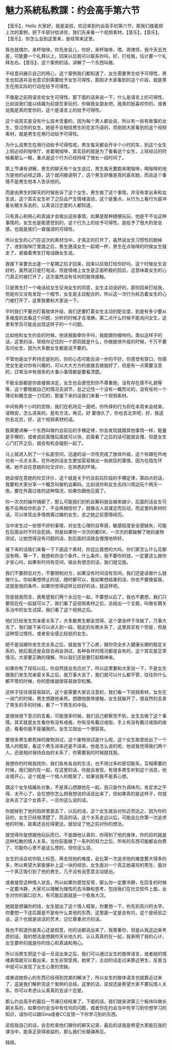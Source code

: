 # 魅力系統私教課：约会高手第六节

【音乐】，Hello 大家好，我是梁叔，欢迎来到约会高手的第六节，那我们接着把上次的案例，把下半部分给讲完，我们先来看一个视频素材，【音乐】，【音乐】，【音乐】，你怎么会到这里来，是经常来这里。

我也就偶尔，来杯咖啡，你先坐会儿，你好，来杯咖啡，喂，周律师，我今天去充差，可能要一个礼拜以上，回来以后我可以联系你吗，好，打给我，估计要一个礼拜左右，【音乐】，这个案例的话，讲解了一个东西叫做。

不经意间展示自己的用心，这个案例我们都知道了，女生需要男生给予可得性，男生也知道并且也意识到需要给予女生可得性，那刚才大家看到的这个片段，就是男生在用实际的行动在给予可得性。

不像是之前用语言给女生可得性，那下面的话来说一下，什么是语言上的可得性，比如说我们是以结婚为前提在家玩的，你做我女朋友吧，我真的挺喜欢你的，或者说我是真的爱你的，这个是语言上的给予可得性。

这个话其实是没有什么技术含量的，因为每个男人都会说，所以有一些有故事的女生，受过伤的女生，她是不会相信男生的花言巧语的，而刚刚大家看到的这个视频素材，就是男生在用行动给予可得性。

为什么说男生在用行动给予可得性呢，男生每天都会开半个小时的车，到这个女生上班必经的咖啡厅，坐着喝咖啡，其实目的就是为了看看这个女生，上班经过的时候看那么一眼，重点是这个行为已经持续了很长一段时间了。

那上节课有讲解，男生的聊天有个女生说过，男生每天要跑来喝咖啡，喝咖啡的地方是他的必经之路，这个就间接说明了，这个男生好像是真的喜欢她，而且这个事情不是男生他本人告诉他的。

而是由男生的聊天的时候告诉了这个女生，男生做了这个事情，并没有拿出来和女生说，这个其实女生听了之后会产生情绪波动，这个是重点，从行为上看行为是冲着长期关系去的，认真谈过恋爱的人都知道。

只有真心和用心和真诚才会做出这些事情，如果是那种随便玩玩，他是干不出这种事情的，女生也是能感觉到的，这个行为上的给予可得性，是给予了很大的安全感，也就是我们一直强调的可得性。

所以女生的心门在这次的素材当中，才真正的打开了，虽然说女生习惯性的跑掉了，进到咖啡厅里面之后，男生邀请女生一起喝一杯，男生在点咖啡的时候女生就走了，紧接着男生打电话跟女生说。

我接下来要去出差一个星期之后才回来，回来以后我打给你好吗，这个时候女生说好的，虽然说只是打电话，但是情绪上女生是正面积极的回应，这意味着女生的心门真正的被打开了，这次虽然没有任何的肢体接触。

只是男生打一个电话给女生征询女生的同意，女生主动说好的，那你回来打给我，但是你又没有发现一个细节，女生是主动配合的，所以这一次行为标志着女生的心门被打开了，这里我要和大家说一下。

平时我们不要光盯着肢体升级，我们还要盯着女生主动的配合度，到底有多少要从多维度的去看这个问题，分析的时候才会准确，第二点什么时候不能询问女生，这里有学员可能会出现这样子的一个问题。

比如他和女生约会的时候，他说我能牵你手吗，我能跟你接吻吗，类似这样子的话，这里的话，常规你记住的一个原则就是什么，你做肢体升级的时候，千万不要去问女生，因为大多数女生都是说不要的。

不管他是出于矜持还是别的，你的心态可能会进一步的不好，你感觉有穿口，你感觉女生是对你有兴趣的，可以大大方方的直接去做就好了，但是有一点需要注意的，日常当中有很多的大事小事情都是要看清楚。

不能全部都是你直接做决定，女生也会感觉到你不尊重她，没有存在感不礼貌等等，这个要根据自己的情况去调节，总之记住一个没有一概而论的，没有任何一个理论和概念是一刀切的，那接下来的话我们来看一个视频素材。

中间有两个小时的空隙，我们在机场见一面吧，你所择的行为将在本周末会结束，请稍安，怎么进来的，是有方法，再见，好 要很久了，你也去北京吧，好，我送你去北京，好，这个视频素材的话。

我需要讲解一个东西叫做约会前后的手横定律，你会发现就跟其他事情一样，能量是手横的，或者说前面慢后面就可以快，前面看了之后的话可能就会慢，但是女生心门打开之后，就会有机会碰到一起了。

马上就进入到了一个私密空间，迅速的话一次性完成了肢体升级，这个有跟在外地也有一点点关系，在外地的话女生更加容易做出一些疯狂的事情，因为在陌生环境，她不会在意她的社交评价，在熟悉的环境。

她会很在意她的社交评价，这个就是关于约会前后阶段的手横定律，第四点的话，我要和大家分享一个概念叫做机会筹码，比如说你和女生去四川周边玩个两天一夜，要在外面过夜的这种情况，如果你跟他见面了。

你一次次的操作搞砸了，那么可能我们的机会筹码就会越来越少，后面的话女生可能不会再给你机会了，不会再相信你了，就像古人说谋定而后动，而这里的素材的话，可以体现出多情商离过婚的女生，总之她之前感情经历。

当中发生过一些很不好的事情，对女生心理的自卑感，敏感程度安全感缺失，可能在后面会时不时会犯病，但是如果你一次次的都OK，一次次的都破解了她的废物测试，让她觉得没有问题的话，到后面的话就会慢慢地转好。

接下来的话我们来看一下下面这个素材，你这比我想的大吗，你们家怎么什么花都没有啊，等一下，我想和你谈个条件，什么条件，我不要你的钱，一定要这么做你才安心吗，如果有时间有空间，彼此有想念的话，我们就见面。

我们不要顾忌对方，不要限制对方，如果没有时间没有空间，我们还是该做什么就做什么，你如果想停止的话，随时都可以，我如果想结束的话，你也不要挽留我，这就是我的条件，如果你觉得这样比较好的话，就这样吧。

但是就我而言，我希望我们两个永远在一起，不要想以后了，我也不要想，我们只要现在在一起就可以了，我们看了这视频素材之后，总结出一个主题，叫做长期关系当中的女生试探，我们看了这个视频之后。

他们已经发生完亲密关系了，大多数男生都会觉得，这个堡垒终于攻破了，万事大吉了，我们接下来可以进入到一段，稳定的长期关系了，这里其实有个但是，但是这种受过情伤，或者安全感比较低的女生。

她不是说跟你发生完关系之后，就是放下了心房，跟你完全步入健康长期的稳定关系的，她后面还是会捉会闹会测试，各种各样的情况都是会有的，这个其实是正常情况，大家要正确的理解，所以我们还是要打起精神来。

如果你有了经验以后，你自然就会去应对了，所以这里要和大家说一下，不是女生跟我们发生完亲密关系之后，就万事大吉了，我们就可以什么都不管，往往你什么都不管的时候，你的思维就很容易放空松懈。

这样子往往很容易踩坑，这个是需要大家去注意的，我们看一下视频素材，女生在一进门的时候，男生想跟他亲热，想跟他肢体接触，女生就躲开了，很自然的去拿了男生的手的时候，看了一下男生的中指。

是很快很下意识的去看，可能很多时候，我们自己都察觉不到，女生去做了这个事情，其实就是女生看你有没有戒痕，你有没有戴过戒指，手上有没有戴过戒指的痕迹，看看你是不是骗我的，女生又抛出一个很容易。

要很多男生都死掉的废物测试，这个废物测试是什么呢，这个女生故意给出了一个情人的框架，看这个男生进来还是不进来，他是怎么说的呢，他说我觉得我们两个人，还是相对保持自由的关系了，你需要我的时候就找我。

我想你的时候我找你，我们各有各自的生活，也不用过多的密切联系，互相需要的时候，我们就约在一起，在这里的话，你就会发现，有很多男生听到这个消息，他会很开心，这个就是一个情人的框架了，如果说我不是真心想。

跟这个女生结婚处对象，不是真心想跟他在一起，我只是作为调味剂，肯定求之不得，太开心了，会在想你怎么把我想说的话说出来了，但如果真的是这样子，你就会失去了这个女孩子，一旦你这么说的话。

你就掉到了他的陷阱里面去了，以后的话，这个女生就会对你近而远之，因为你的目的，女生已经很清楚了，而且的话，这个关系走远以后，可能会比你第一次追求他的时候，距离还会拉得更远，就验证了他之前对你的想法。

就觉得你是想跟他玩玩而已，不是跟他认真的，你得到了他的身体，你的目的就是这种松散的情人关系，当你前面做了一系列的努力之后，所有的东西可能都会白费了，可能你心里不是这么想的，但你这么说。

女生的话会给你贴上标签，再去找他的难度，会比第一次追求他的难度要大得多的多，所以希望大家能够补上这一块的经验，女生面对一个真正她喜欢的男生，面对一个真正吸引到了他的男生，几乎没有说愿意主动提出。

或者接受这种情人状态，所以如果你感觉反常，那么你一定要冷静，在回复的时候一定要冷静，大家可以理解为理性的去冷静和思考，包括我们在社交软件上面，女生对你的窗口巨大，有可能后面就是一个抠角大汉。

她就是想骗你的钱，女生提出了这个情人框架，你要想一下，你先别高兴的太早，你要想一下这后面是不是有什么其他的东西，这里面一定是会有坑，这个是经验之谈，这个也就是说话的艺术，记忆尊重对方的话。

我也不知道你是真心还是假意，你的话都说出来了，我尊重你，但是从我这边来考虑的话，我的想法是想跟你天长地久的，认认真真的在一起，我表明了我的心计，女生要听的就是你的信心和真诚和用心。

所以当男生把这个话一旦说出来之后，我们可以通过女生的肢体语言，或者她的情绪表情就可以看出来，女生非常受用，她笑了，主动的话走过来靠近男生，反差当中就可以发现了女生心里的空缺。

或者说她担心的东西已经得到完美的解决了，所以女生的肢体语言也就靠近过来了，这是我们解析完这个案例的总结，这里的话，梁叔还是希望大家不要玩情人关系，你可以考虑认认真真的去谈个恋爱。

那么约会高手的最后一节课已经结束了，下面的话，我们就来讲第三个板块叫做长期关系的，如果你约会当中有任何的问题，或者你在约会当中有学习到你想学习的知识，请你可以跟Gina或者CC反馈一下你学习到的东西。

梁叔我自己的话，会去检查他们跟你的聊天记录，最后的话我是希望大家能在我的课当中，能真正获得收益的，那么我们长期课再见。

拜拜。